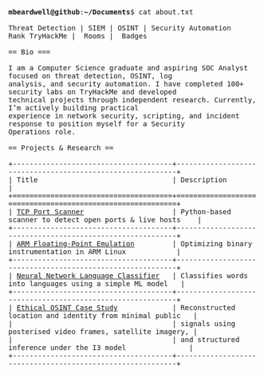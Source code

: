 <pre style="white-space: pre-wrap; word-wrap: break-word;">

<strong>mbeardwell@github</strong>:<strong>~/Documents</strong>$ cat about.txt

Threat Detection | SIEM | OSINT | Security Automation
Rank TryHackMe |  Rooms |  Badges

== Bio ===

I am a Computer Science graduate and aspiring SOC Analyst focused on threat detection, OSINT, log
analysis, and security automation. I have completed 100+ security labs on TryHackMe and developed
technical projects through independent research. Currently, I’m actively building practical
experience in network security, scripting, and incident response to position myself for a Security
Operations role.

== Projects & Research ==

+--------------------------------------+-----------------------------------------------------------+
| Title                                | Description                                               |
+======================================+===========================================================+
| <a href="https://github.com/mbeardwell/simple-port-scanner">TCP Port Scanner</a>                     | Python-based scanner to detect open ports & live hosts    |
+--------------------------------------+-----------------------------------------------------------+
| <a href="https://github.com/mbeardwell/arm-fp-emu">ARM Floating-Point Emulation</a>         | Optimizing binary instrumentation in ARM Linux            |
+--------------------------------------+-----------------------------------------------------------+
| <a href="https://github.com/mbeardwell/language-guesser">Neural Network Language Classifier</a>   | Classifies words into languages using a simple ML model   |
+--------------------------------------+-----------------------------------------------------------+
| <a href="https://github.com/mbeardwell/osint-i3-case-study">Ethical OSINT Case Study</a>             | Reconstructed location and identity from minimal public   |
|                                      | signals using posterised video frames, satellite imagery, |
|                                      | and structured inference under the I3 model               |
+--------------------------------------+-----------------------------------------------------------+
</pre>
